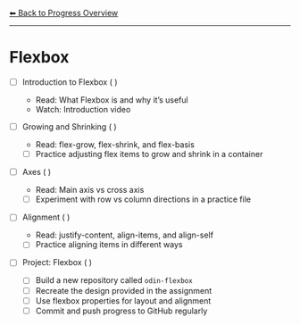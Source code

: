 [⬅ Back to Progress Overview](../progress.md)

---

# Flexbox

- [ ] Introduction to Flexbox ( )
  - Read: What Flexbox is and why it’s useful
  - Watch: Introduction video

- [ ] Growing and Shrinking ( )
  - Read: flex-grow, flex-shrink, and flex-basis
  - [ ] Practice adjusting flex items to grow and shrink in a container

- [ ] Axes ( )
  - Read: Main axis vs cross axis
  - [ ] Experiment with row vs column directions in a practice file

- [ ] Alignment ( )
  - Read: justify-content, align-items, and align-self
  - [ ] Practice aligning items in different ways

- [ ] Project: Flexbox ( )
  - [ ] Build a new repository called `odin-flexbox`
  - [ ] Recreate the design provided in the assignment
  - [ ] Use flexbox properties for layout and alignment
  - [ ] Commit and push progress to GitHub regularly
